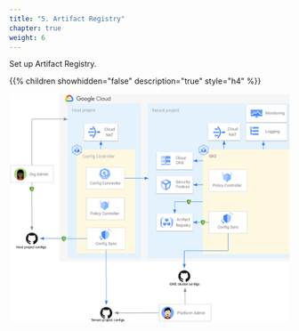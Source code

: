 ```yaml
---
title: "5. Artifact Registry"
chapter: true
weight: 6
---
```

Set up Artifact Registry.

{{% children showhidden="false" description="true" style="h4" %}}

![Artifact Registry overview](https://github.com/mathieu-benoit/my-images/raw/main/acm-workshop/artifact-registry-overview.png?width=50pc)
